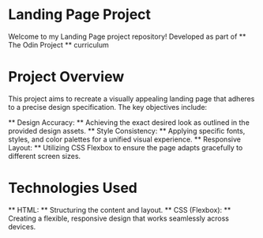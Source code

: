 # Landing Page Project

Welcome to my Landing Page project repository! Developed as part of ** The Odin Project ** curriculum

# Project Overview

This project aims to recreate a visually appealing landing page that adheres to a precise design specification. The key objectives include:

** Design Accuracy: ** Achieving the exact desired look as outlined in the provided design assets.
** Style Consistency: ** Applying specific fonts, styles, and color palettes for a unified visual experience.
** Responsive Layout: ** Utilizing CSS Flexbox to ensure the page adapts gracefully to different screen sizes.

# Technologies Used

** HTML: ** Structuring the content and layout.
** CSS (Flexbox): ** Creating a flexible, responsive design that works seamlessly across devices.

